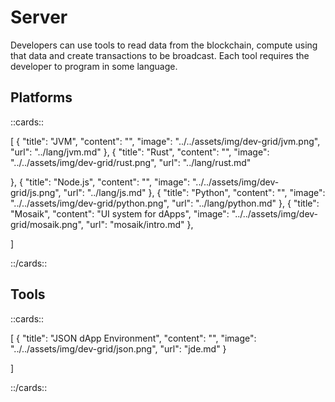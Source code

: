 # Server

Developers can use tools to read data from the blockchain, compute using that data and create transactions to be broadcast. Each tool requires the developer to program in some language.

## Platforms

::cards::

[
  {
    "title": "JVM",
    "content": "",
    "image": "../../assets/img/dev-grid/jvm.png",
    "url": "../lang/jvm.md"
  },
  {
    "title": "Rust",
    "content": "",
    "image": "../../assets/img/dev-grid/rust.png",
    "url": "../lang/rust.md"

  },
  {
    "title": "Node.js",
    "content": "",
    "image": "../../assets/img/dev-grid/js.png",
    "url": "../lang/js.md"
  },
  {
    "title": "Python",
    "content": "",
    "image": "../../assets/img/dev-grid/python.png",
    "url": "../lang/python.md"
  },
  {
    "title": "Mosaik",
    "content": "UI system for dApps",
    "image": "../../assets/img/dev-grid/mosaik.png",
    "url": "mosaik/intro.md"
  },


]

::/cards::








## Tools

::cards::

[
  {
    "title": "JSON dApp Environment",
    "content": "",
    "image": "../../assets/img/dev-grid/json.png",
    "url": "jde.md"
  }


]

::/cards::

